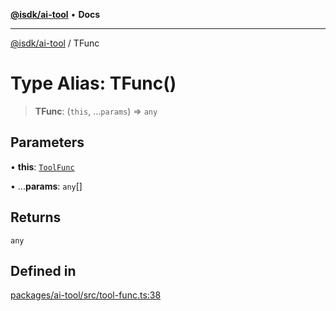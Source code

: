 [**@isdk/ai-tool**](../README.md) • **Docs**

***

[@isdk/ai-tool](../globals.md) / TFunc

# Type Alias: TFunc()

> **TFunc**: (`this`, ...`params`) => `any`

## Parameters

• **this**: [`ToolFunc`](../classes/ToolFunc.md)

• ...**params**: `any`[]

## Returns

`any`

## Defined in

[packages/ai-tool/src/tool-func.ts:38](https://github.com/isdk/ai-tool.js/blob/5f9f0083c734722103ff5468e424b48c212a55f0/src/tool-func.ts#L38)
